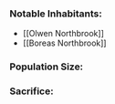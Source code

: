 
### Notable Inhabitants:
- [[Olwen Northbrook]]
- [[Boreas Northbrook]]

### Population Size:

### Sacrifice:

